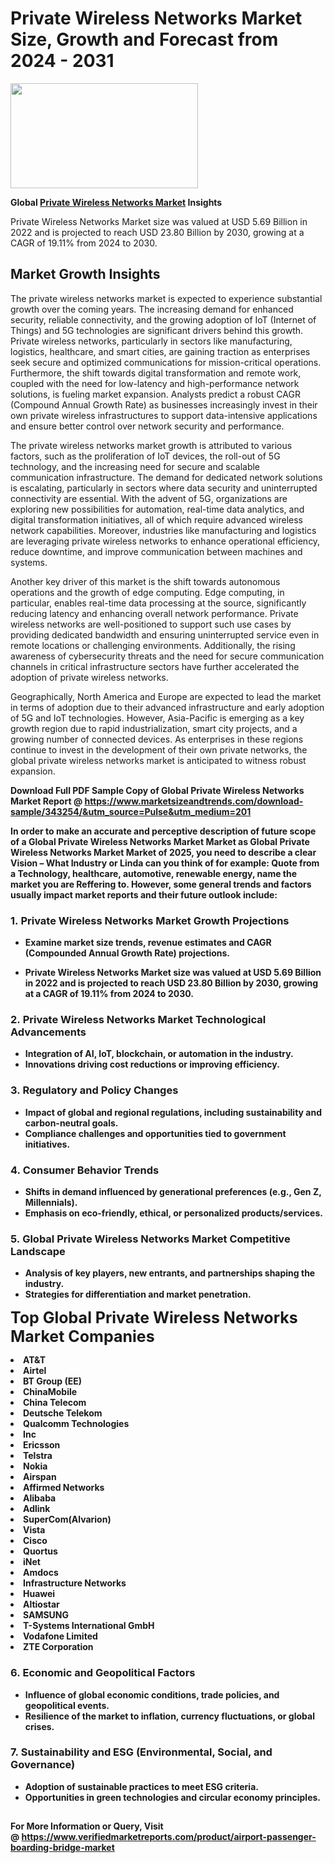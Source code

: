<H1>Private Wireless Networks Market Size, Growth and Forecast from 2024 - 2031</H1><img class="aligncenter size-medium wp-image-584254" src="https://thirdeyenews.in/wp-content/uploads/2024/09/Global-Market-Research-300x168.jpeg" alt="" width="300" height="168" /><p><strong>Global&nbsp;<a href="https://www.marketsizeandtrends.com/download-sample/343254/&amp;utm_source=Pulse&amp;utm_medium=201">Private Wireless Networks Market</a> Insights</strong></p><p>Private Wireless Networks Market size was valued at USD 5.69 Billion in 2022 and is projected to reach USD 23.80 Billion by 2030, growing at a CAGR of 19.11% from 2024 to 2030.</p><p><h2>Market Growth Insights</h2> <p>The private wireless networks market is expected to experience substantial growth over the coming years. The increasing demand for enhanced security, reliable connectivity, and the growing adoption of IoT (Internet of Things) and 5G technologies are significant drivers behind this growth. Private wireless networks, particularly in sectors like manufacturing, logistics, healthcare, and smart cities, are gaining traction as enterprises seek secure and optimized communications for mission-critical operations. Furthermore, the shift towards digital transformation and remote work, coupled with the need for low-latency and high-performance network solutions, is fueling market expansion. Analysts predict a robust CAGR (Compound Annual Growth Rate) as businesses increasingly invest in their own private wireless infrastructures to support data-intensive applications and ensure better control over network security and performance.</p> <p><strong></strong></p> <p>The private wireless networks market growth is attributed to various factors, such as the proliferation of IoT devices, the roll-out of 5G technology, and the increasing need for secure and scalable communication infrastructure. The demand for dedicated network solutions is escalating, particularly in sectors where data security and uninterrupted connectivity are essential. With the advent of 5G, organizations are exploring new possibilities for automation, real-time data analytics, and digital transformation initiatives, all of which require advanced wireless network capabilities. Moreover, industries like manufacturing and logistics are leveraging private wireless networks to enhance operational efficiency, reduce downtime, and improve communication between machines and systems.</p> <p>Another key driver of this market is the shift towards autonomous operations and the growth of edge computing. Edge computing, in particular, enables real-time data processing at the source, significantly reducing latency and enhancing overall network performance. Private wireless networks are well-positioned to support such use cases by providing dedicated bandwidth and ensuring uninterrupted service even in remote locations or challenging environments. Additionally, the rising awareness of cybersecurity threats and the need for secure communication channels in critical infrastructure sectors have further accelerated the adoption of private wireless networks.</p> <p>Geographically, North America and Europe are expected to lead the market in terms of adoption due to their advanced infrastructure and early adoption of 5G and IoT technologies. However, Asia-Pacific is emerging as a key growth region due to rapid industrialization, smart city projects, and a growing number of connected devices. As enterprises in these regions continue to invest in the development of their own private networks, the global private wireless networks market is anticipated to witness robust expansion.</p> <p><strong></p><p><span class=""><strong>Download Full PDF Sample Copy of Global Private Wireless Networks Market Report</strong> @ <a href="https://www.marketsizeandtrends.com/download-sample/343254/&amp;utm_source=Pulse&amp;utm_medium=201" target="_blank">https://www.marketsizeandtrends.com/download-sample/343254/&amp;utm_source=Pulse&amp;utm_medium=201</a></span></p><p>In order to make an accurate and perceptive description of future scope of a Global&nbsp;Private Wireless Networks Market Market as Global&nbsp;Private Wireless Networks Market Market of 2025, you need to describe a clear Vision &ndash; What Industry or Linda can you think of for example: Quote from a Technology, healthcare, automotive, renewable energy, name the market you are Reffering to. However, some general trends and factors usually impact market reports and their future outlook include:</p><h3>1.&nbsp;<strong>Private Wireless Networks Market Growth Projections</strong></h3><ul><li>Examine market size trends, revenue estimates and CAGR (Compounded Annual Growth Rate) projections.</li><li><p>Private Wireless Networks Market size was valued at USD 5.69 Billion in 2022 and is projected to reach USD 23.80 Billion by 2030, growing at a CAGR of 19.11% from 2024 to 2030.</p></li></ul><h3>2.&nbsp;<strong>Private Wireless Networks Market Technological Advancements</strong></h3><ul><li>Integration of AI, IoT, blockchain, or automation in the industry.</li><li>Innovations driving cost reductions or improving efficiency.</li></ul><h3>3.&nbsp;<strong>Regulatory and Policy Changes</strong></h3><ul><li>Impact of global and regional regulations, including sustainability and carbon-neutral goals.</li><li>Compliance challenges and opportunities tied to government initiatives.</li></ul><h3>4.&nbsp;<strong>Consumer Behavior Trends</strong></h3><ul><li>Shifts in demand influenced by generational preferences (e.g., Gen Z, Millennials).</li><li>Emphasis on eco-friendly, ethical, or personalized products/services.</li></ul><h3>5.&nbsp;<strong>Global Private Wireless Networks Market Competitive Landscape</strong></h3><ul><li>Analysis of key players, new entrants, and partnerships shaping the industry.</li><li>Strategies for differentiation and market penetration.</li></ul><p data-pm-slice="1 1 []"><span style="color: inherit; font-family: inherit; font-size: 25px;">Top Global Private Wireless Networks Market Companies</span></p><div class="" data-test-id=""><p><li>AT&T</li><li> Airtel</li><li> BT Group (EE)</li><li> ChinaMobile</li><li> China Telecom</li><li> Deutsche Telekom</li><li> Qualcomm Technologies</li><li> Inc</li><li> Ericsson</li><li> Telstra</li><li> Nokia</li><li> Airspan</li><li> Affirmed Networks</li><li> Alibaba</li><li> Adlink</li><li> SuperCom(Alvarion)</li><li> Vista</li><li> Cisco</li><li> Quortus</li><li> iNet</li><li> Amdocs</li><li> Infrastructure Networks</li><li> Huawei</li><li> Altiostar</li><li> SAMSUNG</li><li> T-Systems International GmbH</li><li> Vodafone Limited</li><li> ZTE Corporation</li></p></div><h3>6.&nbsp;<strong>Economic and Geopolitical Factors</strong></h3><ul><li>Influence of global economic conditions, trade policies, and geopolitical events.</li><li>Resilience of the market to inflation, currency fluctuations, or global crises.</li></ul><h3>7.&nbsp;<strong>Sustainability and ESG (Environmental, Social, and Governance)</strong></h3><ul><li>Adoption of sustainable practices to meet ESG criteria.</li><li>Opportunities in green technologies and circular economy principles.</li></ul><h2><strong style="font-size: 14px;">For More Information or Query, Visit @&nbsp;</strong><a style="background-color: #ffffff; font-size: 14px;" href="https://www.marketsizeandtrends.com/report/private-wireless-networks-market/" target="_blank">https://www.verifiedmarketreports.com/product/airport-passenger-boarding-bridge-market</a></h2>
